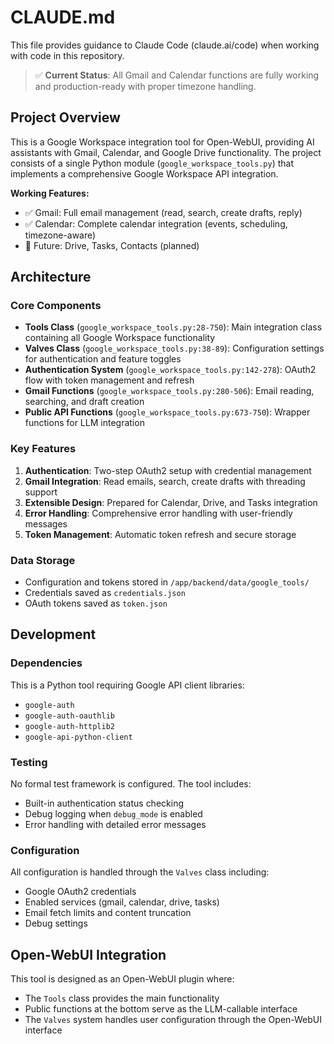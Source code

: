 # CLAUDE.md

This file provides guidance to Claude Code (claude.ai/code) when working with code in this repository.

> ✅ **Current Status**: All Gmail and Calendar functions are fully working and production-ready with proper timezone handling.

## Project Overview

This is a Google Workspace integration tool for Open-WebUI, providing AI assistants with Gmail, Calendar, and Google Drive functionality. The project consists of a single Python module (`google_workspace_tools.py`) that implements a comprehensive Google Workspace API integration.

**Working Features:**
- ✅ Gmail: Full email management (read, search, create drafts, reply)
- ✅ Calendar: Complete calendar integration (events, scheduling, timezone-aware)
- 🚧 Future: Drive, Tasks, Contacts (planned)

## Architecture

### Core Components

- **Tools Class** (`google_workspace_tools.py:28-750`): Main integration class containing all Google Workspace functionality
- **Valves Class** (`google_workspace_tools.py:38-89`): Configuration settings for authentication and feature toggles
- **Authentication System** (`google_workspace_tools.py:142-278`): OAuth2 flow with token management and refresh
- **Gmail Functions** (`google_workspace_tools.py:280-506`): Email reading, searching, and draft creation
- **Public API Functions** (`google_workspace_tools.py:673-750`): Wrapper functions for LLM integration

### Key Features

1. **Authentication**: Two-step OAuth2 setup with credential management
2. **Gmail Integration**: Read emails, search, create drafts with threading support
3. **Extensible Design**: Prepared for Calendar, Drive, and Tasks integration
4. **Error Handling**: Comprehensive error handling with user-friendly messages
5. **Token Management**: Automatic token refresh and secure storage

### Data Storage

- Configuration and tokens stored in `/app/backend/data/google_tools/`
- Credentials saved as `credentials.json`
- OAuth tokens saved as `token.json`

## Development

### Dependencies

This is a Python tool requiring Google API client libraries:
- `google-auth`
- `google-auth-oauthlib` 
- `google-auth-httplib2`
- `google-api-python-client`

### Testing

No formal test framework is configured. The tool includes:
- Built-in authentication status checking
- Debug logging when `debug_mode` is enabled
- Error handling with detailed error messages

### Configuration

All configuration is handled through the `Valves` class including:
- Google OAuth2 credentials
- Enabled services (gmail, calendar, drive, tasks)
- Email fetch limits and content truncation
- Debug settings

## Open-WebUI Integration

This tool is designed as an Open-WebUI plugin where:
- The `Tools` class provides the main functionality
- Public functions at the bottom serve as the LLM-callable interface
- The `Valves` system handles user configuration through the Open-WebUI interface